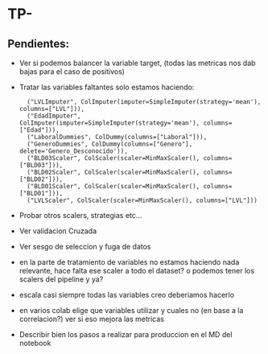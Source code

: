 # TP-

## Pendientes:

-  Ver si podemos balancer la variable target, (todas las metricas nos dab bajas para el caso de positivos)

- Tratar las variables faltantes solo estamos haciendo:
    
        ("LVLImputer", ColImputer(imputer=SimpleImputer(strategy='mean'), columns=["LVL"])),
        ("EdadImputer", ColImputer(imputer=SimpleImputer(strategy='mean'), columns=["Edad"])),
        ("LaboralDummies", ColDummy(columns=["Laboral"])),
        ("GeneroDummies", ColDummy(columns=["Genero"], delete='Genero_Desconocido')),
        ("BLD03Scaler", ColScaler(scaler=MinMaxScaler(), columns=["BLD03"])),
        ("BLD02Scaler", ColScaler(scaler=MinMaxScaler(), columns=["BLD02"])),
        ("BLD01Scaler", ColScaler(scaler=MinMaxScaler(), columns=["BLD01"])),
        ("LVLScaler", ColScaler(scaler=MinMaxScaler(), columns=["LVL"]))


- Probar otros scalers, strategias etc...
- Ver validacion Cruzada
- Ver sesgo de seleccion y fuga de datos

- en la parte de tratamiento de variables no estamos haciendo nada relevante, hace falta ese scaler a todo el dataset? o podemos tener los scalers del pipeline y ya?

- escala casi siempre todas las variables creo deberiamos hacerlo

- en varios colab elige que variables utilizar y cuales no (en base a la correlacion?) ver si eso mejora las metricas

- Describir bien los pasos a realizar para produccion en el MD del notebook